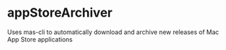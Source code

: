 # appStoreArchiver
Uses mas-cli to automatically download and archive new releases of Mac App Store applications

